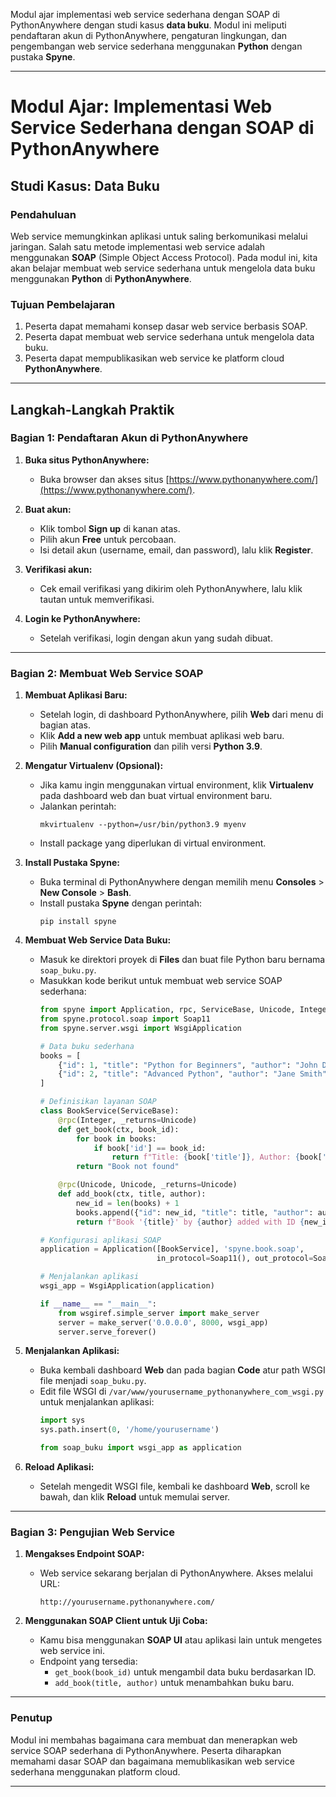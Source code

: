 Modul ajar implementasi web service sederhana dengan SOAP di PythonAnywhere dengan studi kasus **data buku**. Modul ini meliputi pendaftaran akun di PythonAnywhere, pengaturan lingkungan, dan pengembangan web service sederhana menggunakan **Python** dengan pustaka **Spyne**.

---

# **Modul Ajar: Implementasi Web Service Sederhana dengan SOAP di PythonAnywhere**
## **Studi Kasus: Data Buku**

### **Pendahuluan**
Web service memungkinkan aplikasi untuk saling berkomunikasi melalui jaringan. Salah satu metode implementasi web service adalah menggunakan **SOAP** (Simple Object Access Protocol). Pada modul ini, kita akan belajar membuat web service sederhana untuk mengelola data buku menggunakan **Python** di **PythonAnywhere**.

### **Tujuan Pembelajaran**
1. Peserta dapat memahami konsep dasar web service berbasis SOAP.
2. Peserta dapat membuat web service sederhana untuk mengelola data buku.
3. Peserta dapat mempublikasikan web service ke platform cloud **PythonAnywhere**.

---

## **Langkah-Langkah Praktik**

### **Bagian 1: Pendaftaran Akun di PythonAnywhere**

1. **Buka situs PythonAnywhere:**
   - Buka browser dan akses situs [https://www.pythonanywhere.com/](https://www.pythonanywhere.com/).
   
2. **Buat akun:**
   - Klik tombol **Sign up** di kanan atas.
   - Pilih akun **Free** untuk percobaan.
   - Isi detail akun (username, email, dan password), lalu klik **Register**.

3. **Verifikasi akun:**
   - Cek email verifikasi yang dikirim oleh PythonAnywhere, lalu klik tautan untuk memverifikasi.

4. **Login ke PythonAnywhere:**
   - Setelah verifikasi, login dengan akun yang sudah dibuat.

---

### **Bagian 2: Membuat Web Service SOAP**

1. **Membuat Aplikasi Baru:**
   - Setelah login, di dashboard PythonAnywhere, pilih **Web** dari menu di bagian atas.
   - Klik **Add a new web app** untuk membuat aplikasi web baru.
   - Pilih **Manual configuration** dan pilih versi **Python 3.9**.

2. **Mengatur Virtualenv (Opsional):**
   - Jika kamu ingin menggunakan virtual environment, klik **Virtualenv** pada dashboard web dan buat virtual environment baru.
   - Jalankan perintah:
     ```
     mkvirtualenv --python=/usr/bin/python3.9 myenv
     ```
   - Install package yang diperlukan di virtual environment.

3. **Install Pustaka Spyne:**
   - Buka terminal di PythonAnywhere dengan memilih menu **Consoles** > **New Console** > **Bash**.
   - Install pustaka **Spyne** dengan perintah:
     ```
     pip install spyne
     ```

4. **Membuat Web Service Data Buku:**
   - Masuk ke direktori proyek di **Files** dan buat file Python baru bernama `soap_buku.py`.
   - Masukkan kode berikut untuk membuat web service SOAP sederhana:
     ```python
     from spyne import Application, rpc, ServiceBase, Unicode, Integer
     from spyne.protocol.soap import Soap11
     from spyne.server.wsgi import WsgiApplication

     # Data buku sederhana
     books = [
         {"id": 1, "title": "Python for Beginners", "author": "John Doe"},
         {"id": 2, "title": "Advanced Python", "author": "Jane Smith"},
     ]

     # Definisikan layanan SOAP
     class BookService(ServiceBase):
         @rpc(Integer, _returns=Unicode)
         def get_book(ctx, book_id):
             for book in books:
                 if book['id'] == book_id:
                     return f"Title: {book['title']}, Author: {book['author']}"
             return "Book not found"

         @rpc(Unicode, Unicode, _returns=Unicode)
         def add_book(ctx, title, author):
             new_id = len(books) + 1
             books.append({"id": new_id, "title": title, "author": author})
             return f"Book '{title}' by {author} added with ID {new_id}"

     # Konfigurasi aplikasi SOAP
     application = Application([BookService], 'spyne.book.soap',
                               in_protocol=Soap11(), out_protocol=Soap11())

     # Menjalankan aplikasi
     wsgi_app = WsgiApplication(application)

     if __name__ == "__main__":
         from wsgiref.simple_server import make_server
         server = make_server('0.0.0.0', 8000, wsgi_app)
         server.serve_forever()
     ```

5. **Menjalankan Aplikasi:**
   - Buka kembali dashboard **Web** dan pada bagian **Code** atur path WSGI file menjadi `soap_buku.py`.
   - Edit file WSGI di `/var/www/yourusername_pythonanywhere_com_wsgi.py` untuk menjalankan aplikasi:
     ```python
     import sys
     sys.path.insert(0, '/home/yourusername')

     from soap_buku import wsgi_app as application
     ```

6. **Reload Aplikasi:**
   - Setelah mengedit WSGI file, kembali ke dashboard **Web**, scroll ke bawah, dan klik **Reload** untuk memulai server.

---

### **Bagian 3: Pengujian Web Service**

1. **Mengakses Endpoint SOAP:**
   - Web service sekarang berjalan di PythonAnywhere. Akses melalui URL:
     ```
     http://yourusername.pythonanywhere.com/
     ```

2. **Menggunakan SOAP Client untuk Uji Coba:**
   - Kamu bisa menggunakan **SOAP UI** atau aplikasi lain untuk mengetes web service ini.
   - Endpoint yang tersedia:
     - `get_book(book_id)` untuk mengambil data buku berdasarkan ID.
     - `add_book(title, author)` untuk menambahkan buku baru.

---

### **Penutup**
Modul ini membahas bagaimana cara membuat dan menerapkan web service SOAP sederhana di PythonAnywhere. Peserta diharapkan memahami dasar SOAP dan bagaimana memublikasikan web service sederhana menggunakan platform cloud.

--- 

